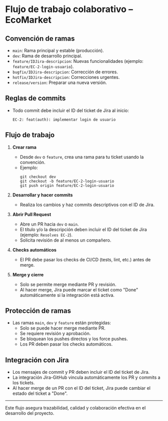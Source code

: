 # Flujo de trabajo colaborativo – EcoMarket

## Convención de ramas

- `main`: Rama principal y estable (producción).
- `dev`: Rama de desarrollo principal.
- `feature/IDJira-descripcion`: Nuevas funcionalidades (ejemplo: `feature/EC-2-login-usuario`).
- `bugfix/IDJira-descripcion`: Corrección de errores.
- `hotfix/IDJira-descripcion`: Correcciones urgentes.
- `release/version`: Preparar una nueva versión.

## Reglas de commits

- Todo commit debe incluir el ID del ticket de Jira al inicio:
  ```
  EC-2: feat(auth): implementar login de usuario
  ```

## Flujo de trabajo

1. **Crear rama**
   - Desde `dev` o `feature`, crea una rama para tu ticket usando la convención.
   - Ejemplo:
     ```
     git checkout dev
     git checkout -b feature/EC-2-login-usuario
     git push origin feature/EC-2-login-usuario
     ```

2. **Desarrollar y hacer commits**
   - Realiza los cambios y haz commits descriptivos con el ID de Jira.

3. **Abrir Pull Request**
   - Abre un PR hacia `dev` o `main`.
   - El título y/o la descripción deben incluir el ID del ticket de Jira (ejemplo: `Resolves EC-2`).
   - Solicita revisión de al menos un compañero.

4. **Checks automáticos**
   - El PR debe pasar los checks de CI/CD (tests, lint, etc.) antes de merge.

5. **Merge y cierre**
   - Solo se permite merge mediante PR y revisión.
   - Al hacer merge, Jira puede marcar el ticket como "Done" automáticamente si la integración está activa.

## Protección de ramas

- Las ramas `main`, `dev` y `feature` están protegidas:
  - Solo se puede hacer merge mediante PR.
  - Se requiere revisión y aprobación.
  - Se bloquean los pushes directos y los force pushes.
  - Los PR deben pasar los checks automáticos.

## Integración con Jira

- Los mensajes de commit y PR deben incluir el ID del ticket de Jira.
- La integración Jira-GitHub vincula automáticamente los PR y commits a los tickets.
- Al hacer merge de un PR con el ID del ticket, Jira puede cambiar el estado del ticket a "Done".

---

Este flujo asegura trazabilidad, calidad y colaboración efectiva en el desarrollo del proyecto.